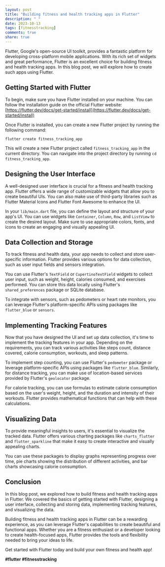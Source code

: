 ```yaml
---
layout: post
title: "Building fitness and health tracking apps in Flutter"
description: " "
date: 2023-10-13
tags: [fitnesstracking]
comments: true
share: true
---
```


Flutter, Google's open-source UI toolkit, provides a fantastic platform for developing cross-platform mobile applications. With its rich set of widgets and great performance, Flutter is an excellent choice for building fitness and health tracking apps. In this blog post, we will explore how to create such apps using Flutter.

## Getting Started with Flutter

To begin, make sure you have Flutter installed on your machine. You can follow the installation guide on the official Flutter website: [https://flutter.dev/docs/get-started/install](https://flutter.dev/docs/get-started/install)

Once Flutter is installed, you can create a new Flutter project by running the following command:

```shell
flutter create fitness_tracking_app
```

This will create a new Flutter project called `fitness_tracking_app` in the current directory. You can navigate into the project directory by running `cd fitness_tracking_app`.

## Designing the User Interface

A well-designed user interface is crucial for a fitness and health tracking app. Flutter offers a wide range of customizable widgets that allow you to create beautiful UIs. You can also make use of third-party libraries such as Flutter Material Icons and Flutter Font Awesome to enhance the UI.

In your `lib/main.dart` file, you can define the layout and structure of your app's UI. You can use widgets like `Container`, `Column`, `Row`, and `ListView` to create the desired layout. Make sure to use appropriate colors, fonts, and icons to create an engaging and visually appealing UI.

## Data Collection and Storage

To track fitness and health data, your app needs to collect and store user-specific information. Flutter provides various options for data collection, such as user input fields and sensors integration.

You can use Flutter's `TextField` or `CupertinoTextField` widgets to collect user input, such as weight, height, calories consumed, and exercises performed. You can store this data locally using Flutter's `shared_preferences` package or SQLite database.

To integrate with sensors, such as pedometers or heart rate monitors, you can leverage Flutter's platform-specific APIs using packages like `flutter_blue` or `sensors`.

## Implementing Tracking Features

Now that you have designed the UI and set up data collection, it's time to implement the tracking features in your app. Depending on the requirements, you can track various activities like steps count, distance covered, calorie consumption, workouts, and sleep patterns.

To implement step counting, you can use Flutter's `pedometer` package or leverage platform-specific APIs using packages like `flutter_blue`. Similarly, for distance tracking, you can make use of location-based services provided by Flutter's `geolocator` package.

For calorie tracking, you can use formulas to estimate calorie consumption based on the user's weight, height, and the duration and intensity of their workouts. Flutter provides mathematical functions that can help with these calculations.

## Visualizing Data

To provide meaningful insights to users, it's essential to visualize the tracked data. Flutter offers various charting packages like `charts_flutter` and `flutter_sparkline` that make it easy to create interactive and visually appealing charts.

You can use these packages to display graphs representing progress over time, pie charts showing the distribution of different activities, and bar charts showcasing calorie consumption.

## Conclusion

In this blog post, we explored how to build fitness and health tracking apps in Flutter. We covered the basics of getting started with Flutter, designing a user interface, collecting and storing data, implementing tracking features, and visualizing the data.

Building fitness and health tracking apps in Flutter can be a rewarding experience, as you can leverage Flutter's capabilities to create beautiful and functional apps. Whether you are a fitness enthusiast or a developer looking to create health-focused apps, Flutter provides the tools and flexibility needed to bring your ideas to life.

Get started with Flutter today and build your own fitness and health app!

**#flutter #fitnesstracking**